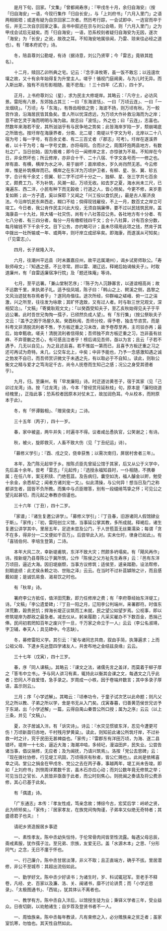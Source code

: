 <!-- { "loadSidebar": true } -->
　　是月下旬，回家。「文集」「曾都阃寿序」：『甲戌冬十月，余归自海安』（按「归自海安」一语，今现行集作「归自长安」，与「上刘府书」「六月入里门」之语两相抵牾；或遂有疑为自京回家二次者。然历考行踪，一会试即中、一选官而卒于任，并无二次自京回家之事。且书中叙述在京与刘公会晤，则「六月入里门」之为甲戌会试后无疑矣。而「归自海安」一语，恐系校刻者疑归自海安为无因，遂次「海安」为「长安」之讹，故改之耳。不知海安地属徐闻，乃雷、琼来往必经之道也）。有「赠本府贰守」诗。

　　冬，陪县尊刘公勘堤，有诗（据诗意，刘公乃贤宰；今「雷志」竟轶其姓名）。

　　十二月，赎回乙卯所典之宅。记云：『念手泽攸寄，虽一饭不敢忘；以迍邅坎壈之故，又十有余年始得复为升堂主人。嗟乎！循视门庭阃奥，与为儿时无异。而入斯出斯，独有不肖形影相随，能不悲哉』！三十四年（乙亥），四十岁。

　　正月，上书府尊刘公（星），求为民主大修堤岸。其略云：『凡守土，必访风景。雷阳有八景，东郊独占其三：一曰「东海波恬」、一曰「万顷云连」、一曰「一龙烟绕」。「万顷」与「东海」，有唇齿相依之势；海波不扬，则万顷有秋。万一鲛宫作浪，沿海居民皆其鱼矣。昔人所以忧深虑远，为万顷大作补救沿海而为之岸；意不欲乞灵于海而明明与海为敌。故志曰「波恬」，外之也；曰「云连」，志喜也。然数年来海若不安，其所汹汹乎有与民争地之势矣；此皆海岸岁陷一岁，颓崩竭底之所致也。按圩岸在海康界者，分南、北二堤：南堤以千字文为号，北岸以二十八宿为号；每一字号，有百余丈者、有二三百丈者（「郡志」可考）。圩岸在遂溪界者，以十干为号；每一字号丈数，亦将毋同。合而计之，周围环抱两县地方，有数社之广。当日创始，固为极难；即今日一闻修岸之言，亦惊骇为不易。不知岸在今日，非全然坏也；所云修岸，亦非合十干、二十八宿、千字文各号而一一修之也。岸有直、有横，横岸为水之冲，易于崩坏；直岸顺水，岁久尚岿然无恙。今云修岸，惟是补筑横岸而已。横岸之在东洋为万顷护卫者，有柳、星、张、翼、轸五字，合计有千余丈；但翼、轸二字不过坏十分之一，独柳、星、张三字共七百余丈，颇费工力。不为补筑，风潮一起，万顷无收。如去岁之夏，海水尚未三尺，已淹遍东、西二洋，小民有种下而无榖收；行道之人，皆心恻矣。今更不修，来岁患复如斯；此一方孑遗，奚以保耶？又闻之「兴工役以食饥民」，最是古人赈济良法。今沿岸饥民东奔西走，糊口不给；倘得现钱雇役，不上一月，数百丈之岸立可竣工。今日者，我公肯作民主兴此大役，无须自捐廉俸，要不过以民钱筑民岸。盖海康县一十九社，除大埔一社灾伤，尚有十八社答应公务。各社地方有十分者、有七八分者、有三四分者，每分一月有缴柜钱四千文；合十八社算，计有百余分数，每月输钱不下千余千文。目下公务，亦约略可计；虽未尽得用此项之钱，然肯于其中拨出一社所输或一年、或两年，则圩岸立成邱阜矣。即海康，而遂溪从可知矣』（「见雷志」）。

　　四月，长子居隆入泮。

　　六月，往潮州平远县（时未置嘉应州，故平远属潮州），谒乡试房师耿公。「寿耿师母文」：『知遇之感，不比寻常。顾以雷、潮辽远，释褐后始谒候夫子』。时取道廉州，有「自雷适廉宿净行院」及「题还珠庵」等诗。

　　七月，至平远署。「兼山堂制艺序」：『陈子为人沉静寡言，以道谊相高尚；故不远数千里，来执弟子礼。适予役凤城，陈子曰：「韩山之上、鳄溪之侧，昌黎之文风治迹犹有存焉者乎」？遂同舟偕往。途次所经，仰群岫之嵯峨、俯一江之湍激，兴之所至，往往发为咏歌；其旷怀逸致，又有过人者。时与耿三世兄观文，深相契洽』。「文稿」「寄奠耿观文文」：「以癸酉受知夫子，至乙亥秋始得见夫子于平远公署。此时吾世兄恂恂一孺子，已颀然负成人望』。有「东行集」（按公祭耿夫子文云：『盖予之困于场屋久矣。癸酉秋闱，吾师分校，得予卷，独击节咨赏。而是科粤文非清脱流利者不售，予方板迂重之习未改，故予卷荐至再，主司驳亦再；最后，始幸甄收。嗟夫！清脱流利者信得矣；吾师独不弃方板迂重之习，岂非虽有丝麻、不弃菅蒯之苦心，有可感且泣者乎！榜后谒见吾师，亟以为言；且云「子若不遇予，几无以自见」。为之且述且喜。若不惟兹一第而已，且喜予方板迂重之习之还可再试为奇特。未几，公交车北上，中矣；中非予能也，乃予一念感激知遇之诚之勃发不自已，而吾师赏识微文于未遇之先，有以取必于不自知』。读此，则耿公衡文之精与爱才之笃洵足千古，尚令人抚卷而生知己之感；况公之身受其德者乎）。

　　九月，归。至廉州，有「早发廉阳」诗。时迂道访黄苍子，宿于其家（见「己卯过龙湾」诗。按「过龙湾」诗，今本「曾经赏月延秋桂」句，原本是「廉阳绕道经槐里」，正指此事；恐系校者因原本对仗未工，故加润色耳。今从校本，而附原本于此）。

　　冬，有「怀谭毅相」、「赠吴俊夫」二诗。

　　三十五年（丙子），四十一岁。

　　春，家中被盗，两牛并失；时遍寻不得。议者咸怂恿执官，公笑谢之；有诗。

　　秋，被火，旋即救灭，人畜不致大伤（见「丁丑纪运」诗）。

　　「募修义学引」：『酉、戌之交，侥幸获售；以需次南归，屏居村舍者三年』。

　　本年，及门陈元起举于乡。按陈贞臣先曾延公馆于其家，后又从公于义学中，先后盖十余年。尝考「雷志」「元起传」：『选授永福知县时，一仆相随，不携眷属；在任八年，案无积牍、门绝苞苴。及告病归，囊空如洗，福人醵金以赆，勉受十余金，余悉却之；闻者方诸刘宠一文』。似此清操，与公何异！想当日及门之称都讲生者，固皆不负所教。而集中与贞臣赠答，别有一段缱绻笃挚之怀；可见公之望元起甚切，而元起之奉教亦倍谨也。

　　三十六年（丁丑），四十二岁。

　　「家谱」：『诸生复邀公讲学』。「募修义学引」：『丁丑春，旧游诸同人假馆肄业于斯』。「家传」：『初，雷阳创立义馆，当事延公掌其教，多所成就。释褐后，诸生复邀公讲学其中。里居五年，足迹未尝及公门，于人世苞苴无丝粟濡染；每谓「贪不在多，得非分一二文便如千百万」。后尝举此入对。实未仕时，律身已如此』。有「喜钱伯何、李培生登第」二诗。

　　本年大风二次，幸新堤甫筑，东洋不致大灾；然颇多坍塌矣。有「飓风再作」诗。按新堤乃县尊陈公于冀所筑，公作「陈侯之父方祉先生寿序」云：『邑有东洋万顷田，逼近大海。因旧堤崩颓，当事方议修筑；适侯至，遽亲踏勘，设法帮修，刻期底绩：此尤侯永赖之功、世贻之泽』云云。在当时不过补苴罅隙之计，而且感戴如是；是诚饥易食、渴易饮之时也。

　　有「秋旱」诗。

　　署府李公方抵任，值洋田荒歉，即力任修岸之费；有「李府尊经始东洋堤工」诗。「文稿」「李公遗爱碑」：『丁丑一阳之月，辽阳李公判端州，来署郡符。时值东洋荒歉，榖贵民饥；捍海长堤正议筑而工未就，民之望公如望岁焉。公视事，即以修筑堤岸为郡政之最急者。减去仪从，躬亲履勘；凡采买雇办不下数百金，悉捐己俸。民间初若罔知百年之废兴于一旦，千万家之命立于一人』云云（李公名淑靖，字卫辅，奉天人；具见碑中。今志缺）。

　　冬，募修雷阳义学。其引云：『爰与诸同志共商，叙由手简，执簿遍求；上而公祖父母、下逮乡先达暨四学诸友人，共舍布地之金结兹良缘』云云。

　　三十七年（戊寅），四十三岁。

　　春，序「同人课稿」。其略云：『课文之法，诸儒先言之盖详，而莫着于柳子厚之「答韦中立书」。予与同人讲习有素，辄持此以衡其会课之文，每遇文之几乎此者；恐同人不自爱惜，急手录之。岁周成一小帙，因于卷端弁数言；其中多录子厚语，盖示则云』。

　　三月；序「小学述解」。其略云：『顷奉功令，于童子试次艺以此命题；则凡父兄之所以教、子弟之所以学，舍是书无从入门矣。戊寅春暮，归善黄范侯世兄访予于东湖，出「小学述解」一篇，云得自禺山秦晋公所口授；属为之序』云云（以上三条，并见「文稿」）。

　　夏，次子居诚入泮。有「诉灾诗」。诗云：『水灾见惯彼东洋，忍见今遭更可伤！万顷新苗归赤地，千村残月梦黄粱』。读此，则知前此诸公所筑圩岸，不过补救一时之计，究于民田无甚裨益也。「家传」：『雷郡东有洋田万顷，为海、遂二县错坏。堤岸一十七处，逼近大海；海潮冲啮，多倾圮，漫溢田庐，民失业。公尝告诸当事，倡议捐修，无应者；及为闽抚，乃请兴筑焉』。洛按「党公去思碑」云：『现在拨社协修，行见堤工巩固，万顷得庆有秋者，皆公仁赐也』。此尚是依稀喜幸之词。堂公之捐金在甲戌冬、党公之去在丙子春，事越两年，堤工尚未告竣。即如「上刘府书」剀恻周详累数千言，虽木石亦应心动；而刘公数年竟无修筑之举；可见当日之官长、人民皆非亟亟于此者，而公时刻焦心。则抚闽之奏请及将公费添修，其心已基于此矣。

　　有「偶遣」诗。

　　「广东通志」本传：『孝友性成，笃亲念故；博综今古，宏奖后学：岭峤之贤，此为矫矫矣』。「家传」：『居家孝友，在族党间恂恂谨，子弟率又似绝无奇特者；其盛德君子也夫』！

　　请祀乡贤造报居乡事迹

　　一、素性孝友。陈中丞幼失怙恃，于伦常骨肉间皆至性流露。每遇父母忌辰，斋戒素服，犹作孺子泣。至兄弟、宗族，友爱无已。盖「水源木本」之思、「分形同气」之念，无日不廑于怀也。

　　一、行己廉介。陈中丞甘居淡薄，非义不取；且正直端方，确乎不拔。里居潜修，非公不至城市：其超出流俗如此。

　　一、勤学好文。陈中丞少好读书；为诸生时，岁、科试辄冠军。至老手不释卷，凡经、史、百家以及濂、洛、关、闽诸书，靡不讨论讲贯；而「小学近思录」、「太极图通书」、「西铭」，犹其体认不离者也。

　　一、教学有方。陈中丞自入泮后，以馆授生徒为业；秉铎义学者三年，受业益众。日夜切劘，以劝勉诸生；自岁荐及登贤书者不一人。

　　一、周恤族亲。陈中丞每年教读，凡有束修之入，必分赡族亲之贫乏者；虽家室饥寒，勿恤也。其天性自然如此。

